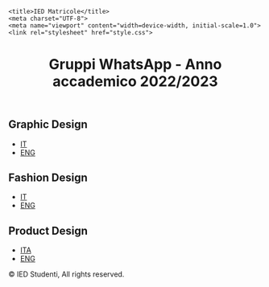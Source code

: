 	<title>IED Matricole</title>
	<meta charset="UTF-8">
	<meta name="viewport" content="width=device-width, initial-scale=1.0">
	<link rel="stylesheet" href="style.css">
</head>
<body>
	<header>
		<h1>Gruppi WhatsApp - Anno accademico 2022/2023</h1>
	</header>
	<main>
		<section>
			<h2>Graphic Design</h2>
			<ul>
				<li><a href="https://chat.whatsapp.com/CekUcpTCHLcG5kscsMkjQp">IT</a></li>
				<li><a href="https://chat.whatsapp.com/F01Hq8wvtv24Oq2entd7ta">ENG</a></li>
			</ul>
		</section>
		<section>
			<h2>Fashion Design</h2>
			<ul>
				<li><a href="https://chat.whatsapp.com/I1CYZ6AleEz9JDKCD5P3qV">IT</a></li>
				<li><a href="https://chat.whatsapp.com/B8sIob2diHwIW6Mb7qGxVz">ENG</a></li>
			</ul>
		</section>
		<section>
			<h2>Product Design</h2>
			<ul>
				<li><a href="https://chat.whatsapp.com/D6fWNMXAyW09RSAKyrCa8C">ITA</a></li>
				<li><a href="https://chat.whatsapp.com/BhahJfeP1BMDY6YoFEmyqs">ENG</a></li>
			</ul>
		</section>
	</main>
	<footer>
		<p>&copy; IED Studenti, All rights reserved.</p>
	</footer>
</body>
</html>
